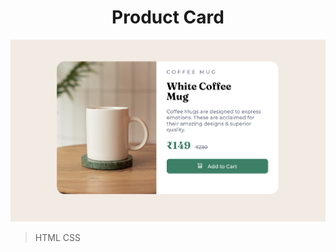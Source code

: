 <h1 align="center">Product Card </h1>

![Demo-Image](https://github.com/subhadeeppaul/HTML-CSS-Practice/blob/main/Product%20Card/Demo-Image.png)

> HTML CSS
